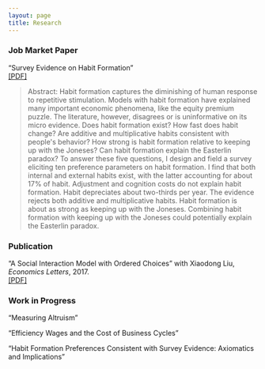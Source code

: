 ```yaml
---
layout: page
title: Research
---
```


### Job Market Paper
“Survey Evidence on Habit Formation”  
[[PDF]](/research/habit_survey/survey_evidence_on_habit_formation.pdf) 
> Abstract: Habit formation captures the diminishing of human response to repetitive stimulation. Models with habit formation have explained many important economic phenomena, like the equity premium puzzle. The literature, however, disagrees or is uninformative on its micro evidence. Does habit formation exist? How fast does habit change? Are additive and multiplicative habits consistent with people's behavior? How strong is habit formation relative to keeping up with the Joneses? Can habit formation explain the Easterlin paradox? To answer these five questions, I design and field a survey eliciting ten preference parameters on habit formation. I find that both internal and external habits exist, with the latter accounting for about 17% of habit. Adjustment and cognition costs do not explain habit formation. Habit depreciates about two-thirds per year. The evidence rejects both additive and multiplicative habits. Habit formation is about as strong as keeping up with the Joneses. Combining habit formation with keeping up with the Joneses could potentially explain the Easterlin paradox.


### Publication
“A Social Interaction Model with Ordered Choices” with Xiaodong Liu, *Economics Letters*, 2017.  
[[PDF]](/research/ordered_choice/social_interactions_with_ordered_choices.pdf)

### Work in Progress
“Measuring Altruism”

“Efficiency Wages and the Cost of Business Cycles”

“Habit Formation Preferences Consistent with Survey Evidence: Axiomatics and Implications”


